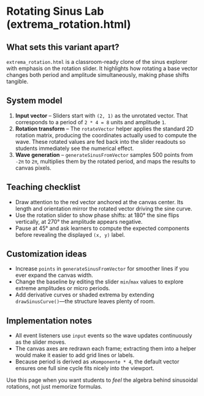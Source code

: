 # Rotating Sinus Lab (extrema_rotation.html)

## What sets this variant apart?
`extrema_rotation.html` is a classroom-ready clone of the sinus explorer with emphasis on the rotation slider. It highlights how rotating a base vector changes both period and amplitude simultaneously, making phase shifts tangible.

## System model
1. **Input vector** – Sliders start with `(2, 1)` as the unrotated vector. That corresponds to a period of `2 * 4 = 8` units and amplitude `1`.
2. **Rotation transform** – The `rotateVector` helper applies the standard 2D rotation matrix, producing the coordinates actually used to compute the wave. These rotated values are fed back into the slider readouts so students immediately see the numerical effect.
3. **Wave generation** – `generateSinusFromVector` samples 500 points from `-2π` to `2π`, multiplies them by the rotated period, and maps the results to canvas pixels.

## Teaching checklist
- Draw attention to the red vector anchored at the canvas center. Its length and orientation mirror the rotated vector driving the sine curve.
- Use the rotation slider to show phase shifts: at 180° the sine flips vertically, at 270° the amplitude appears negative.
- Pause at 45° and ask learners to compute the expected components before revealing the displayed `(x, y)` label.

## Customization ideas
- Increase `points` in `generateSinusFromVector` for smoother lines if you ever expand the canvas width.
- Change the baseline by editing the slider `min`/`max` values to explore extreme amplitudes or micro periods.
- Add derivative curves or shaded extrema by extending `drawSinusCurve()`—the structure leaves plenty of room.

## Implementation notes
- All event listeners use `input` events so the wave updates continuously as the slider moves.
- The canvas axes are redrawn each frame; extracting them into a helper would make it easier to add grid lines or labels.
- Because period is derived as `xKomponente * 4`, the default vector ensures one full sine cycle fits nicely into the viewport.

Use this page when you want students to *feel* the algebra behind sinusoidal rotations, not just memorize formulas.

